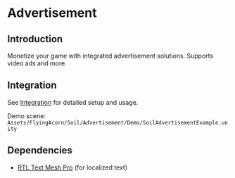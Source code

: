 # Advertisement

## Introduction

Monetize your game with integrated advertisement solutions. Supports video ads and more.

## Integration

See [Integration](Integration.md) for detailed setup and usage.

Demo scene: `Assets/FlyingAcorn/Soil/Advertisement/Demo/SoilAdvertisementExample.unity`

## Dependencies

- [RTL Text Mesh Pro](https://github.com/pnarimani/RTLTMPro/) (for localized text)